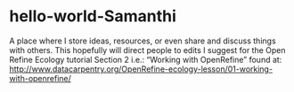 # hello-world-Samanthi
A place where I store ideas, resources, or even share and discuss things with others.
This hopefully will direct people to edits I suggest for the Open Refine Ecology tutorial Section 2 i.e.:
“Working with OpenRefine” found at: http://www.datacarpentry.org/OpenRefine-ecology-lesson/01-working-with-openrefine/
